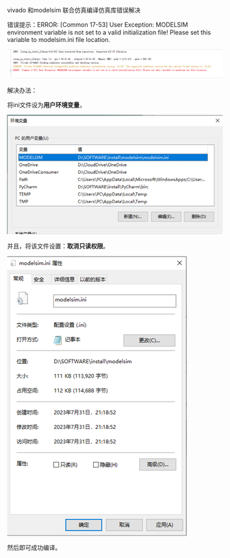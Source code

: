 vivado 和modelsim 联合仿真编译仿真库错误解决





错误提示：ERROR: [Common 17-53] User Exception: MODELSIM environment variable is not set to a valid initialization file! Please set this variable to modelsim.ini file location.

![image-20230731211716881](vivado_modelSim_sim_error.assets/image-20230731211716881.png)

解决办法：

将ini文件设为**用户环境变量**，

![image-20230731211759333](vivado_modelSim_sim_error.assets/image-20230731211759333.png)

并且，将该文件设置：**取消只读权限**。

![image-20230731211908421](vivado_modelSim_sim_error.assets/image-20230731211908421.png)



然后即可成功编译。